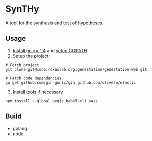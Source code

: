 # SynTHy

A tool for the synthesis and test of hypotheses.

## Usage

1. [Install go >= 1.4](https://golang.org/doc/install) and [setup GOPATH](https://golang.org/doc/code.html#GOPATH)
2. Setup the project:

```
# Fetch project
git clone git@code.rokaslab.org:genestation/genestation-web.git

# Fetch code dependencies
go get github.com/gin-gonic/gin github.com/olivere/elastic
```
3. Install tools if necessary

```
npm install --global pegjs babel-cli sass
```

## Build
* golang
* node
